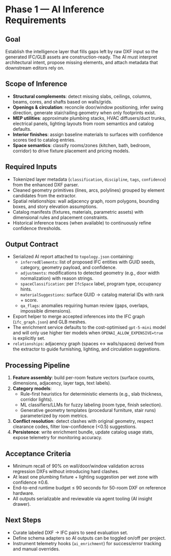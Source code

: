 # Phase 1 — AI Inference Requirements

## Goal
Establish the intelligence layer that fills gaps left by raw DXF input so the generated IFC/GLB assets are construction-ready. The AI must interpret architectural intent, propose missing elements, and attach metadata that downstream editors rely on.

## Scope of Inference
- **Structural complements**: detect missing slabs, ceilings, columns, beams, cores, and shafts based on walls/grids.
- **Openings & circulation**: reconcile door/window positioning, infer swing direction, generate stair/railing geometry when only footprints exist.
- **MEP utilities**: approximate plumbing stacks, HVAC diffusers/duct trunks, electrical panels, lighting layouts from room semantics and catalog defaults.
- **Interior finishes**: assign baseline materials to surfaces with confidence scores tied to catalog entries.
- **Space semantics**: classify rooms/zones (kitchen, bath, bedroom, corridor) to drive fixture placement and pricing models.

## Required Inputs
- Tokenized layer metadata (`classification`, `discipline`, `tags`, `confidence`) from the enhanced DXF parser.
- Cleaned geometry primitives (lines, arcs, polylines) grouped by element candidates from the extractor.
- Spatial relationships: wall adjacency graph, room polygons, bounding boxes, and story elevation assumptions.
- Catalog manifests (fixtures, materials, parametric assets) with dimensional rules and placement constraints.
- Historical inference traces (when available) to continuously refine confidence thresholds.

## Output Contract
- Serialized AI report attached to `topology.json` containing:
  - `inferredElements`: list of proposed IFC entities with GUID seeds, category, geometry payload, and confidence.
  - `adjustments`: modifications to detected geometry (e.g., door width normalization) with reason strings.
  - `spaceClassification`: per `IfcSpace` label, program type, occupancy hints.
  - `materialSuggestions`: surface GUID → catalog material IDs with rank + score.
  - `qa_flags`: anomalies requiring human review (gaps, overlaps, impossible dimensions).
- Export helper to merge accepted inferences into the IFC graph (`ifc_graph.json`) and GLB meshes.
- The enrichment service defaults to the cost-optimised `gpt-5-mini` model and will only use higher tier models when `OPENAI_ALLOW_EXPENSIVE=true` is explicitly set.
- `relationships`: adjacency graph (spaces ↔ walls/spaces) derived from the extractor to guide furnishing, lighting, and circulation suggestions.

## Processing Pipeline
1. **Feature assembly**: build per-room feature vectors (surface counts, dimensions, adjacency, layer tags, text labels).
2. **Category models**:
   - Rule-first heuristics for deterministic elements (e.g., slab thickness, corridor lights).
   - ML classifiers/LLMs for fuzzy labeling (room type, finish selection).
   - Generative geometry templates (procedural furniture, stair runs) parameterized by room metrics.
3. **Conflict resolution**: detect clashes with original geometry, respect clearance codes, filter low-confidence (<0.5) suggestions.
4. **Persistence**: write enrichment bundle, update catalog usage stats, expose telemetry for monitoring accuracy.

## Acceptance Criteria
- Minimum recall of 90% on wall/door/window validation across regression DXFs without introducing hard clashes.
- At least one plumbing fixture + lighting suggestion per wet zone with confidence ≥0.6.
- End-to-end runtime budget ≤ 90 seconds for 50-room DXF on reference hardware.
- All outputs serializable and reviewable via agent tooling (AI insight drawer).

## Next Steps
- Curate labeled DXF → IFC pairs to seed evaluation set.
- Define schema adapters so AI outputs can be toggled on/off per project.
- Instrument telemetry hooks (`ai_enrichment`) for success/error tracking and manual overrides.
